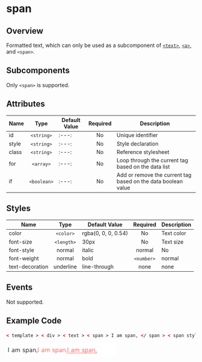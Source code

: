 <!-- 源地址: https://iot.mi.com/vela/quickapp/en/components/basic/span.html -->

# span

## Overview

Formatted text, which can only be used as a subcomponent of [`<text>`](</vela/quickapp/en/components/basic/text.html>), [`<a>`](</vela/quickapp/en/components/basic/a.html>), and `<span>`.

## Subcomponents

Only `<span>` is supported.

## Attributes

Name | Type | Default Value | Required | Description  
---|:---:|---|:---:|---  
id | `<string>` |:---:| No | Unique identifier  
style | `<string>` |:---:| No | Style declaration  
class | `<string>` |:---:| No | Reference stylesheet  
for | `<array>` |:---:| No | Loop through the current tag based on the data list  
if | `<boolean>` |:---:| No | Add or remove the current tag based on the data boolean value  
  
## Styles

Name | Type | Default Value | Required | Description  
---|:---:|---|:---:|---  
color | `<color>` | rgba(0, 0, 0, 0.54) | No | Text color  
font-size | `<length>` | 30px | No | Text size  
font-style | normal | italic | normal | No | -  
font-weight | normal | bold | `<number>` | normal | No | The current platform only supports `normal` and `bold` effects. When the value is a number, values below `550` are considered as the former, otherwise as the latter.  
text-decoration | underline | line-through | none | none | No | -  
  
## Events

Not supported.

## Example Code
```html
< template > < div > < text > < span > I am span, </ span > < span style = " color : #f76160 " > I am span, </ span > < span style = " color : #f76160 ; text-decoration : underline ; " > I am span, </ span > </ text > </ div > </ template >
```

![](../../images/span.png)
